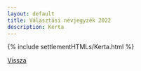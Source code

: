 ```yaml
---
layout: default
title: Választási névjegyzék 2022
description: Kerta
---
```


{% include settlementHTMLs/Kerta.html %}

[Vissza](../)